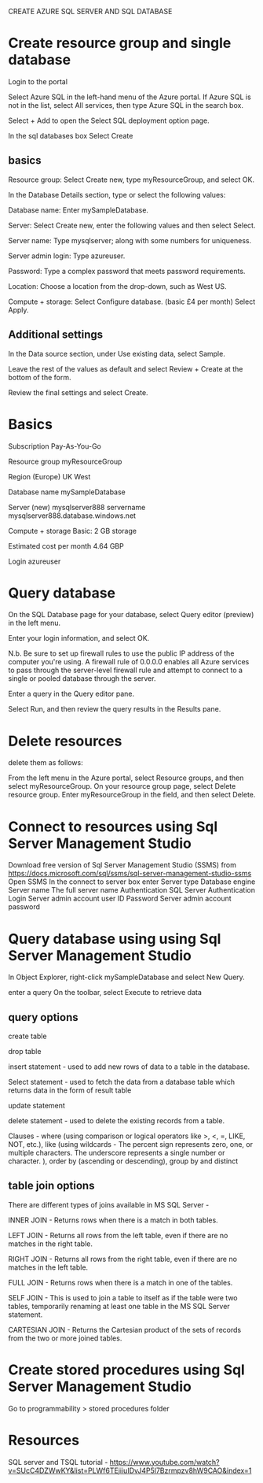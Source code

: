 CREATE AZURE SQL SERVER AND SQL DATABASE

Create resource group and single database 
==========================================

Login to the portal

Select Azure SQL in the left-hand menu of the Azure portal. If Azure SQL is not in the list, select All services, then type Azure SQL in the search box. 

Select + Add to open the Select SQL deployment option page.

In the sql databases box Select Create

basics
------

Resource group: Select Create new, type myResourceGroup, and select OK.

In the Database Details section, type or select the following values:

Database name: Enter mySampleDatabase.

Server: Select Create new, enter the following values and then select Select.

Server name: Type mysqlserver; along with some numbers for uniqueness.

Server admin login: Type azureuser.

Password: Type a complex password that meets password requirements.

Location: Choose a location from the drop-down, such as West US.

Compute + storage: Select Configure database. (basic £4 per month) Select Apply.

Additional settings 
--------------------

In the Data source section, under Use existing data, select Sample.

Leave the rest of the values as default and select Review + Create at the bottom of the form.

Review the final settings and select Create.

Basics
========
Subscription
Pay-As-You-Go

Resource group
myResourceGroup

Region
(Europe) UK West

Database name
mySampleDatabase

Server
(new) mysqlserver888
servername mysqlserver888.database.windows.net

Compute + storage
Basic: 2 GB storage

Estimated cost per month
4.64 GBP

Login
azureuser

Query database
===============

On the SQL Database page for your database, select Query editor (preview) in the left menu.

Enter your login information, and select OK.

N.b. Be sure to set up firewall rules to use the public IP address of the computer you're using. A firewall rule of 0.0.0.0 enables all Azure services to pass through the server-level firewall rule and attempt to connect to a single or pooled database through the server.

Enter a query in the Query editor pane.

Select Run, and then review the query results in the Results pane.

Delete resources
================

delete them as follows:

From the left menu in the Azure portal, select Resource groups, and then select myResourceGroup.
On your resource group page, select Delete resource group.
Enter myResourceGroup in the field, and then select Delete.

Connect to resources using Sql Server Management Studio
=========================================================

Download free version of Sql Server Management Studio (SSMS) from https://docs.microsoft.com/sql/ssms/sql-server-management-studio-ssms
Open SSMS
In the connect to server box enter
Server type	Database engine
Server name	The full server name
Authentication	SQL Server Authentication
Login	Server admin account user ID
Password	Server admin account password

Query database using using Sql Server Management Studio
========================================================

In Object Explorer, right-click mySampleDatabase and select New Query.

enter a query
On the toolbar, select Execute to retrieve data 

query options
-------------
create table

drop table 

insert statement - used to add new rows of data to a table in the database.

Select statement -  used to fetch the data from a database table which returns data in the form of result table

update statement

delete statement - used to delete the existing records from a table.

Clauses - where (using comparison or logical operators like >, <, =, LIKE, NOT, etc.), like (using wildcards - The percent sign represents zero, one, or multiple characters. The underscore represents a single number or character. ), order by (ascending or descending), group by and distinct

table join options
-------------------

There are different types of joins available in MS SQL Server -

INNER JOIN - Returns rows when there is a match in both tables.

LEFT JOIN - Returns all rows from the left table, even if there are no matches in the right table.

RIGHT JOIN - Returns all rows from the right table, even if there are no matches in the left table.

FULL JOIN - Returns rows when there is a match in one of the tables.

SELF JOIN - This is used to join a table to itself as if the table were two tables, temporarily renaming at least one table in the MS SQL Server statement.

CARTESIAN JOIN - Returns the Cartesian product of the sets of records from the two or more joined tables.

Create stored procedures using Sql Server Management Studio
========================================================

Go to programmability > stored procedures folder

Resources
=========

SQL server and TSQL tutorial - https://www.youtube.com/watch?v=SUcC4DZWwKY&list=PLWf6TEjiiuIDvJ4P5l7Bzrmpzv8hW9CAO&index=1



